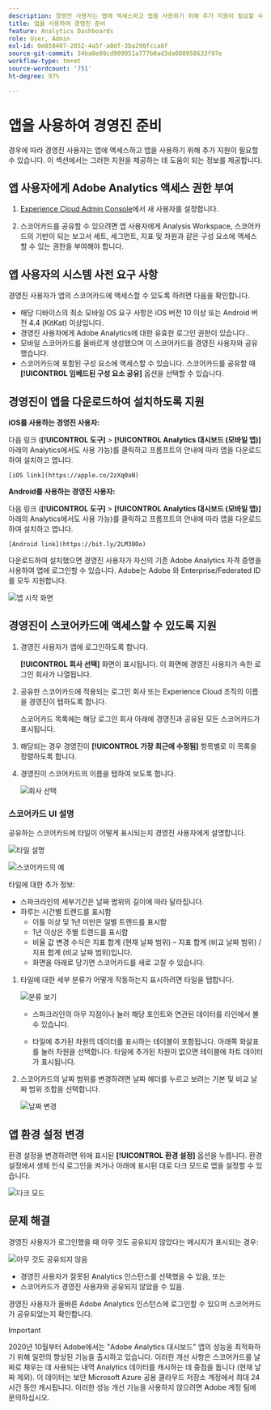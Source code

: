 ```yaml
---
description: 경영진 사용자는 앱에 액세스하고 앱을 사용하기 위해 추가 지원이 필요할 수 있습니다. 이 섹션에서는 그러한 지원을 제공하는 데 도움이 되는 정보를 제공합니다.
title: 앱을 사용하여 경영진 준비
feature: Analytics Dashboards
role: User, Admin
exl-id: 0e858407-2852-4a5f-a0df-3ba290fcca8f
source-git-commit: 34ba0e09cd909951a777b0ad3da080958633f97e
workflow-type: tm+mt
source-wordcount: '751'
ht-degree: 97%

---
```


# 앱을 사용하여 경영진 준비

경우에 따라 경영진 사용자는 앱에 액세스하고 앱을 사용하기 위해 추가 지원이 필요할 수 있습니다. 이 섹션에서는 그러한 지원을 제공하는 데 도움이 되는 정보를 제공합니다.

## 앱 사용자에게 Adobe Analytics 액세스 권한 부여

1. [Experience Cloud Admin Console](/help/admin/admin-console/permissions/product-profile.md)에서 새 사용자를 설정합니다.

1. 스코어카드를 공유할 수 있으려면 앱 사용자에게 Analysis Workspace, 스코어카드의 기반이 되는 보고서 세트, 세그먼트, 지표 및 차원과 같은 구성 요소에 액세스할 수 있는 권한을 부여해야 합니다.

## 앱 사용자의 시스템 사전 요구 사항

경영진 사용자가 앱의 스코어카드에 액세스할 수 있도록 하려면 다음을 확인합니다.

* 해당 디바이스의 최소 모바일 OS 요구 사항은 iOS 버전 10 이상 또는 Android 버전 4.4 (KitKat) 이상입니다.
* 경영진 사용자에게 Adobe Analytics에 대한 유효한 로그인 권한이 있습니다..
* 모바일 스코어카드를 올바르게 생성했으며 이 스코어카드를 경영진 사용자와 공유했습니다.
* 스코어카드에 포함된 구성 요소에 액세스할 수 있습니다. 스코어카드를 공유할 때 **[!UICONTROL 임베드된 구성 요소 공유]** 옵션을 선택할 수 있습니다.

## 경영진이 앱을 다운로드하여 설치하도록 지원

**iOS를 사용하는 경영진 사용자:**

다음 링크 (**[!UICONTROL 도구]** > **[!UICONTROL Analytics 대시보드 (모바일 앱)]** 아래의 Analytics에서도 사용 가능)를 클릭하고 프롬프트의 안내에 따라 앱을 다운로드하여 설치하고 엽니다.

`[iOS link](https://apple.co/2zXq0aN)`

**Android를 사용하는 경영진 사용자:**

다음 링크 (**[!UICONTROL 도구]** > **[!UICONTROL Analytics 대시보드 (모바일 앱)]** 아래의 Analytics에서도 사용 가능)를 클릭하고 프롬프트의 안내에 따라 앱을 다운로드하여 설치하고 엽니다.

`[Android link](https://bit.ly/2LM38Oo)`

다운로드하여 설치했으면 경영진 사용자가 자신의 기존 Adobe Analytics 자격 증명을 사용하여 앱에 로그인할 수 있습니다. Adobe는 Adobe 와 Enterprise/Federated ID를 모두 지원합니다.

![앱 시작 화면](assets/welcome.png)

## 경영진이 스코어카드에 액세스할 수 있도록 지원

1. 경영진 사용자가 앱에 로그인하도록 합니다.

   **[!UICONTROL 회사 선택]** 화면이 표시됩니다. 이 화면에 경영진 사용자가 속한 로그인 회사가 나열됩니다.

1. 공유한 스코어카드에 적용되는 로그인 회사 또는 Experience Cloud 조직의 이름을 경영진이 탭하도록 합니다.

   스코어카드 목록에는 해당 로그인 회사 아래에 경영진과 공유된 모든 스코어카드가 표시됩니다.

1. 해당되는 경우 경영진이 **[!UICONTROL 가장 최근에 수정됨]** 항목별로 이 목록을 정렬하도록 합니다.

1. 경영진이 스코어카드의 이름을 탭하여 보도록 합니다.

   ![회사 선택](assets/accesscard.png)


### 스코어카드 UI 설명

공유하는 스코어카드에 타일이 어떻게 표시되는지 경영진 사용자에게 설명합니다.

![타일 설명](assets/newexplain.png)

![스코어카드의 예](assets/intro_scorecard.png)

타일에 대한 추가 정보:

* 스파크라인의 세부기간은 날짜 범위의 길이에 따라 달라집니다.
* 하루는 시간별 트렌드를 표시함
   * 이틀 이상 및 1년 미만은 일별 트렌드를 표시함
   * 1년 이상은 주별 트렌드를 표시함
   * 비율 값 변경 수식은 지표 합계 (현재 날짜 범위) – 지표 합계 (비교 날짜 범위) / 지표 합계 (비교 날짜 범위)입니다.
   * 화면을 아래로 당기면 스코어카드를 새로 고칠 수 있습니다.


1. 타일에 대한 세부 분류가 어떻게 작동하는지 표시하려면 타일을 탭합니다.

   ![분류 보기](assets/sparkline.png)

   * 스파크라인의 아무 지점이나 눌러 해당 포인트와 연관된 데이터를 라인에서 볼 수 있습니다.

   * 타일에 추가된 차원의 데이터를 표시하는 테이블이 포함됩니다. 아래쪽 화살표를 눌러 차원을 선택합니다. 타일에 추가된 차원이 없으면 테이블에 차트 데이터가 표시됩니다.

1. 스코어카드의 날짜 범위를 변경하려면 날짜 헤더를 누르고 보려는 기본 및 비교 날짜 범위 조합을 선택합니다.

   ![날짜 변경](assets/changedate.png)

## 앱 환경 설정 변경

환경 설정을 변경하려면 위에 표시된 **[!UICONTROL 환경 설정]** 옵션을 누릅니다. 환경 설정에서 생체 인식 로그인을 켜거나 아래에 표시된 대로 다크 모드로 앱을 설정할 수 있습니다.

![다크 모드](assets/darkmode.png)

## 문제 해결

경영진 사용자가 로그인했을 때 아무 것도 공유되지 않았다는 메시지가 표시되는 경우:

![아무 것도 공유되지 않음](assets/nothing.png)

* 경영진 사용자가 잘못된 Analytics 인스턴스를 선택했을 수 있음, 또는
* 스코어카드가 경영진 사용자와 공유되지 않았을 수 있음.

경영진 사용자가 올바른 Adobe Analytics 인스턴스에 로그인할 수 있으며 스코어카드가 공유되었는지 확인합니다.

>[!IMPORTANT]
>
>2020년 10월부터 Adobe에서는 &quot;Adobe Analytics 대시보드&quot; 앱의 성능을 최적화하기 위해 일련의 향상된 기능을 출시하고 있습니다. 이러한 개선 사항은 스코어카드를 날짜로 채우는 데 사용되는 내역 Analytics 데이터를 캐시하는 데 중점을 둡니다 (현재 날짜 제외). 이 데이터는 보안 Microsoft Azure 공용 클라우드 저장소 계정에서 최대 24시간 동안 캐시됩니다. 이러한 성능 개선 기능을 사용하지 않으려면 Adobe 계정 팀에 문의하십시오.

